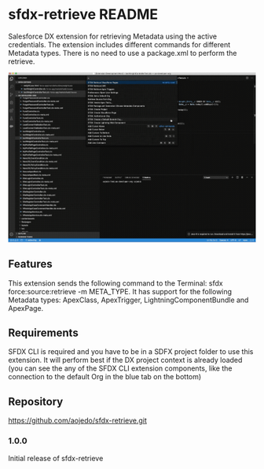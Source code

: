 # sfdx-retrieve README

Salesforce DX extension for retrieving Metadata using the active credentials.
The extension includes different commands for different Metadata types.
There is no need to use a package.xml to perform the retrieve.

![SFDX Retrieve Demo](demo/sfdx-retrieve-demo.gif)

## Features

This extension sends the following command to the Terminal: sfdx force:source:retrieve -m META_TYPE.
It has support for the following Metadata types: ApexClass, ApexTrigger, LightningComponentBundle and ApexPage.

## Requirements

SFDX CLI is required and you have to be in a SDFX project folder to use this extension.
It will perform best if the DX project context is already loaded (you can see the any of the SFDX CLI extension components, like the connection to the default Org in the blue tab on the bottom)

## Repository
https://github.com/aojedo/sfdx-retrieve.git


### 1.0.0

Initial release of sfdx-retrieve
